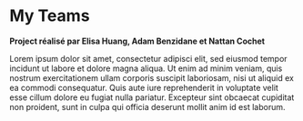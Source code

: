 # My Teams


**Project réalisé par Elisa Huang, Adam Benzidane et Nattan Cochet**

Lorem ipsum dolor sit amet, consectetur adipisci elit, sed eiusmod tempor incidunt ut labore et dolore magna aliqua.
Ut enim ad minim veniam, quis nostrum exercitationem ullam corporis suscipit laboriosam, nisi ut aliquid ex ea commodi consequatur.
Quis aute iure reprehenderit in voluptate velit esse cillum dolore eu fugiat nulla pariatur.
Excepteur sint obcaecat cupiditat non proident, sunt in culpa qui officia deserunt mollit anim id est laborum.